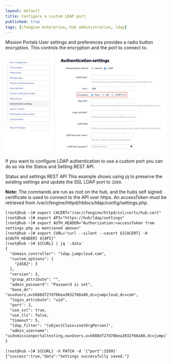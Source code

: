```yaml
---
layout: default
title: Configure a custom LDAP port
published: true
tags: [cfengine enterprise, hub administration, ldap]
---
```


Mission Portals User settings and preferences provides a radio button
encryption. This controls the encryption and the port to connect to.

<img src="custom-ldap-port-settings.png" alt="Ldap Settings" width="640px">

If you want to configure LDAP authentication to use a custom port you can do so
via the Status and Setting REST API.

Status and settings REST API
This example shows using jq to preserve the existing settings and update the
SSL LDAP port to `3269`.

**Note:** The commands are run as root on the hub, and the hubs self signed
certificate is used to connect to the API over https. An accessToken must be
retrieved from /var/cfengine/httpd/htdocs/ldap/config/settings.php.

```console
[root@hub ~]# export CACERT="/var/cfengine/httpd/ssl/certs/hub.cert"
[root@hub ~]# export API="https://hub/ldap/settings"
[root@hub ~]# export AUTH_HEADER="Authorization:<accessToken from settings.php as mentioned above>"
[root@hub ~]# export CURL="curl --silent --cacert ${CACERT} -H ${AUTH_HEADER} ${API}"
[root@hub ~]# ${CURL} | jq '.data'
{
  "domain_controller": "ldap.jumpcloud.com",
  "custom_options": {
    "24582": 3
  },
  "version": 3,
  "group_attribute": "",
  "admin_password": "Password is set",
  "base_dn": "ou=Users,o=5888df27d70bea3032f68a88,dc=jumpcloud,dc=com",
  "login_attribute": "uid",
  "port": 2,
  "use_ssl": true,
  "use_tls": false,
  "timeout": 5,
  "ldap_filter": "(objectClass=inetOrgPerson)",
  "admin_username": "uid=missionportaltesting,ou=Users,o=5888df27d70bea3032f68a88,dc=jumpcloud,dc=com"
}

[root@hub ~]# ${CURL} -X PATCH -d '{"port":3269}'
{"success":true,"data":"Settings successfully saved."}
```
